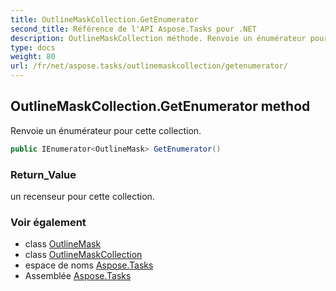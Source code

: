 ```yaml
---
title: OutlineMaskCollection.GetEnumerator
second_title: Référence de l'API Aspose.Tasks pour .NET
description: OutlineMaskCollection méthode. Renvoie un énumérateur pour cette collection.
type: docs
weight: 80
url: /fr/net/aspose.tasks/outlinemaskcollection/getenumerator/
---
```

## OutlineMaskCollection.GetEnumerator method

Renvoie un énumérateur pour cette collection.

```csharp
public IEnumerator<OutlineMask> GetEnumerator()
```

### Return_Value

un recenseur pour cette collection.

### Voir également

* class [OutlineMask](../../outlinemask/)
* class [OutlineMaskCollection](../)
* espace de noms [Aspose.Tasks](../../outlinemaskcollection/)
* Assemblée [Aspose.Tasks](../../../)


